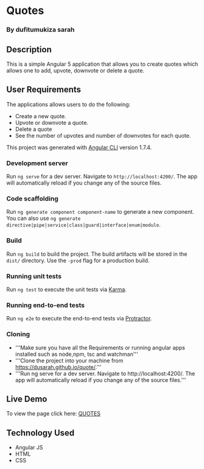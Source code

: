 # Quotes

### By dufitumukiza sarah

## Description
This is a simple Angular 5 application that allows you to create quotes which allows one to add, upvote, downvote or delete a quote.

## User Requirements
The applications allows users to do the following:

+ Create a new quote.
+ Upvote or downvote a quote.
+ Delete a quote
+ See the number of upvotes and number of downvotes for each quote.


This project was generated with [Angular CLI](https://github.com/angular/angular-cli) version 1.7.4.

### Development server

Run `ng serve` for a dev server. Navigate to `http://localhost:4200/`. The app will automatically reload if you change any of the source files.

### Code scaffolding

Run `ng generate component component-name` to generate a new component. You can also use `ng generate directive|pipe|service|class|guard|interface|enum|module`.

### Build

Run `ng build` to build the project. The build artifacts will be stored in the `dist/` directory. Use the `-prod` flag for a production build.

### Running unit tests

Run `ng test` to execute the unit tests via [Karma](https://karma-runner.github.io).

### Running end-to-end tests

Run `ng e2e` to execute the end-to-end tests via [Protractor](http://www.protractortest.org/).
### Cloning
+ '''Make sure you have all the Requirements or running angular apps installed such as node,npm, tsc and watchman'''
+ '''Clone the project into your machine from https://dusarah.github.io/quote/.'''
+ '''Run ng serve for a dev server. Navigate to http://localhost:4200/. The app will automatically reload if you change any of the source files.'''


## Live Demo
To view the page click here: [QUOTES](https://https://dusarah.github.io/quote/.)

## Technology Used
+ Angular JS
+ HTML 
+ CSS

